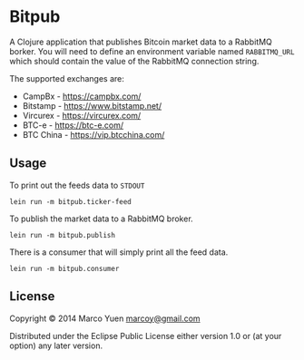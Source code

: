 # Bitpub

A Clojure application that publishes Bitcoin market data to a RabbitMQ borker.
You will need to define an environment variable named `RABBITMQ_URL` which
should contain the value of the RabbitMQ connection string.

The supported exchanges are:
 * CampBx - https://campbx.com/
 * Bitstamp - https://www.bitstamp.net/
 * Vircurex - https://vircurex.com/
 * BTC-e - https://btc-e.com/
 * BTC China - https://vip.btcchina.com/

## Usage

To print out the feeds data to `STDOUT`
```
lein run -m bitpub.ticker-feed
```

To publish the market data to a RabbitMQ broker.
```
lein run -m bitpub.publish
```

There is a consumer that will simply print all the feed data.
```
lein run -m bitpub.consumer
```

## License

Copyright © 2014 Marco Yuen <marcoy@gmail.com>

Distributed under the Eclipse Public License either version 1.0 or (at
your option) any later version.
